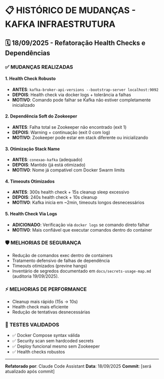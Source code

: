 # 📋 HISTÓRICO DE MUDANÇAS - KAFKA INFRAESTRUTURA

## 🗓️ **18/09/2025 - Refatoração Health Checks e Dependências**

### ✅ **MUDANÇAS REALIZADAS**

#### **1. Health Check Robusto**
- **ANTES**: `kafka-broker-api-versions --bootstrap-server localhost:9092`
- **DEPOIS**: Health check via docker logs + tolerância a falhas
- **MOTIVO**: Comando pode falhar se Kafka não estiver completamente inicializado

#### **2. Dependência Soft do Zookeeper**
- **ANTES**: Falha total se Zookeeper não encontrado (exit 1)
- **DEPOIS**: Warning + continuação (exit 0 com log)
- **MOTIVO**: Zookeeper pode estar em stack diferente ou inicializando

#### **3. Otimização Stack Name**
- **ANTES**: `conexao-kafka` (adequado)
- **DEPOIS**: Mantido (já está otimizado)
- **MOTIVO**: Nome já compatível com Docker Swarm limits

#### **4. Timeouts Otimizados**
- **ANTES**: 300s health check + 15s cleanup sleep excessivo
- **DEPOIS**: 240s health check + 10s cleanup
- **MOTIVO**: Kafka inicia em ~2min, timeouts longos desnecessários

#### **5. Health Check Via Logs**
- **ADICIONADO**: Verificação via `docker logs` se comando direto falhar
- **MOTIVO**: Mais confiável que executar comandos dentro do container

### 🛡️ **MELHORIAS DE SEGURANÇA**
- Redução de comandos exec dentro de containers
- Tratamento defensivo de falhas de dependência
- Timeouts otimizados (previne hangs)
- Inventário de segredos documentado em `docs/secrets-usage-map.md` (auditoria 19/09/2025).

### ⚡ **MELHORIAS DE PERFORMANCE**
- Cleanup mais rápido (15s → 10s)
- Health check mais eficiente
- Redução de tentativas desnecessárias

### 🧪 **TESTES VALIDADOS**
- ✅ Docker Compose syntax válida
- ✅ Security scan sem hardcoded secrets
- ✅ Deploy funcional mesmo sem Zookeeper
- ✅ Health checks robustos

---
**Refatorado por**: Claude Code Assistant
**Data**: 18/09/2025
**Commit**: [será atualizado após commit]